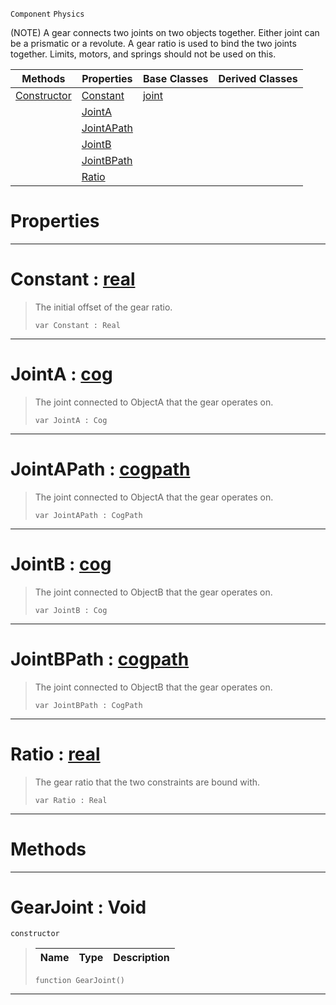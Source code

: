  `Component` `Physics`



(NOTE) A gear connects two joints on two objects together. Either joint can be a prismatic or a revolute. A gear ratio is used to bind the two joints together. Limits, motors, and springs should not be used on this.

|Methods|Properties|Base Classes|Derived Classes|
|---|---|---|---|
|[Constructor](gearjoint.md#gearjoint-void)|[Constant](gearjoint.md#constant-zilch-engine-doc)|[joint](joint.md)| |
| |[JointA](gearjoint.md#jointa-zilch-engine-docum)| | |
| |[JointAPath](gearjoint.md#jointapath-zilch-engine-d)| | |
| |[JointB](gearjoint.md#jointb-zilch-engine-docum)| | |
| |[JointBPath](gearjoint.md#jointbpath-zilch-engine-d)| | |
| |[Ratio](gearjoint.md#ratio-zilch-engine-docume)| | |


 #  Properties


---  
 #  Constant : [real](../nada_base_types/real.md)

> The initial offset of the gear ratio.
> ```TS:Nada
> var Constant : Real


---  
 #  JointA : [cog](cog.md)

> The joint connected to ObjectA that the gear operates on.
> ```TS:Nada
> var JointA : Cog


---  
 #  JointAPath : [cogpath](cogpath.md)

> The joint connected to ObjectA that the gear operates on.
> ```TS:Nada
> var JointAPath : CogPath


---  
 #  JointB : [cog](cog.md)

> The joint connected to ObjectB that the gear operates on.
> ```TS:Nada
> var JointB : Cog


---  
 #  JointBPath : [cogpath](cogpath.md)

> The joint connected to ObjectB that the gear operates on.
> ```TS:Nada
> var JointBPath : CogPath


---  
 #  Ratio : [real](../nada_base_types/real.md)

> The gear ratio that the two constraints are bound with.
> ```TS:Nada
> var Ratio : Real


---  
 #  Methods


---  
 #  GearJoint : Void

 `constructor`

> 
> |Name|Type|Description|
> |---|---|---|
> ```TS:Nada
> function GearJoint()
> ``` 


---  
 

 